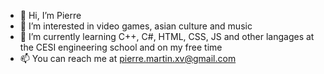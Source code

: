 - 👋 Hi, I’m Pierre
- 👀 I’m interested in video games, asian culture and music
- 🌱 I’m currently learning C++, C#, HTML, CSS, JS and other langages at the CESI engineering school and on my free time
- 📫 You can reach me at pierre.martin.xv@gmail.com

<!---
Pierrobrine/Pierrobrine is a ✨ special ✨ repository because its `README.md` (this file) appears on your GitHub profile.
You can click the Preview link to take a look at your changes.
--->
